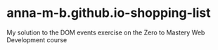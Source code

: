 # anna-m-b.github.io-shopping-list
My solution to the DOM events exercise on the Zero to Mastery Web Development course

